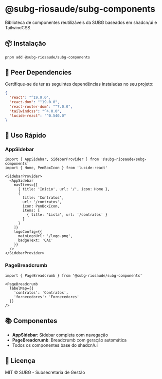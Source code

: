 # @subg-riosaude/subg-components

Biblioteca de componentes reutilizáveis da SUBG baseados em shadcn/ui e TailwindCSS.

## 📦 Instalação

```bash
pnpm add @subg-riosaude/subg-components
```

## 🎯 Peer Dependencies

Certifique-se de ter as seguintes dependências instaladas no seu projeto:

```json
{
  "react": "^19.0.0",
  "react-dom": "^19.0.0",
  "react-router-dom": "^7.0.0",
  "tailwindcss": "^4.0.0",
  "lucide-react": "^0.540.0"
}
```

## 🚀 Uso Rápido

### AppSidebar

```tsx
import { AppSidebar, SidebarProvider } from '@subg-riosaude/subg-components'
import { Home, PenBoxIcon } from 'lucide-react'

<SidebarProvider>
  <AppSidebar
    navItems={[
      { title: 'Início', url: '/', icon: Home },
      {
        title: 'Contratos',
        url: '/contratos',
        icon: PenBoxIcon,
        items: [
          { title: 'Lista', url: '/contratos' }
        ]
      }
    ]}
    logoConfig={{
      mainLogoUrl: '/logo.png',
      badgeText: 'CAC'
    }}
  />
</SidebarProvider>
```

### PageBreadcrumb

```tsx
import { PageBreadcrumb } from '@subg-riosaude/subg-components'

<PageBreadcrumb
  labelMap={{
    'contratos': 'Contratos',
    'fornecedores': 'Fornecedores'
  }}
/>
```

## 📚 Componentes

- **AppSidebar**: Sidebar completa com navegação
- **PageBreadcrumb**: Breadcrumb com geração automática
- Todos os componentes base do shadcn/ui

## 📄 Licença

MIT © SUBG - Subsecretaria de Gestão
